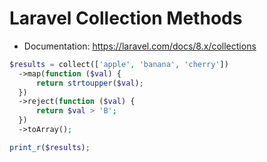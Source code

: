 # Laravel Collection Methods

* Documentation: https://laravel.com/docs/8.x/collections

```php
$results = collect(['apple', 'banana', 'cherry'])
  ->map(function ($val) {
      return strtoupper($val);
  })
  ->reject(function ($val) {
      return $val > 'B';
  })
  ->toArray();

print_r($results);
```